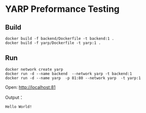 # YARP Preformance Testing

## Build

```Shell
docker build -f backend/Dockerfile -t backend:1 .
docker build -f yarp/Dockerfile -t yarp:1 .
```

## Run

```Shell
docker network create yarp
docker run -d --name backend  --network yarp -t backend:1
docker run -d --name yarp  -p 81:80 --network yarp  -t yarp:1
```

Open: <http://localhost:81>

Output：

```txt
Hello World!
```
